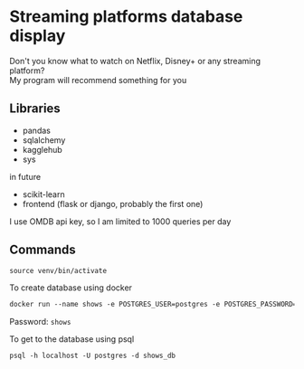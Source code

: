 # Streaming platforms database display

Don't you know what to watch on Netflix, Disney+ or any streaming platform? <br/>
My program will recommend something for you

## Libraries
- pandas
- sqlalchemy
- kagglehub
- sys

in future

- scikit-learn
- frontend (flask or django, probably the first one)


I use OMDB api key, so I am limited to 1000 queries per day
## Commands

```md
source venv/bin/activate
```

To create database using docker
```md
docker run --name shows -e POSTGRES_USER=postgres -e POSTGRES_PASSWORD=shows -e POSTGRES_DB=shows_db -p 5432:5432 -d postgres
```

Password: `shows`

To get to the database using psql
```md
psql -h localhost -U postgres -d shows_db
```